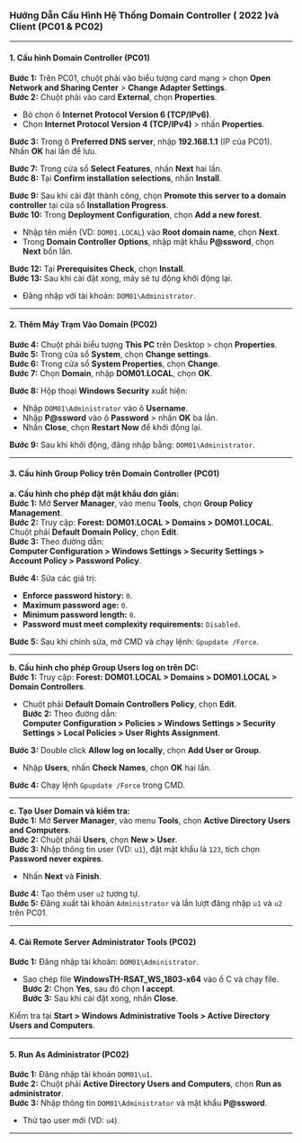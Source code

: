 ### **Hướng Dẫn Cấu Hình Hệ Thống Domain Controller ( 2022 )và Client (PC01 & PC02)**  

---

#### **1. Cấu hình Domain Controller (PC01)**  
**Bước 1:** Trên PC01, chuột phải vào biểu tượng card mạng > chọn **Open Network and Sharing Center** > **Change Adapter Settings**.  
**Bước 2:** Chuột phải vào card **External**, chọn **Properties**.  
- Bỏ chọn ô **Internet Protocol Version 6 (TCP/IPv6)**.  
- Chọn **Internet Protocol Version 4 (TCP/IPv4)** > nhấn **Properties**.  

**Bước 3:** Trong ô **Preferred DNS server**, nhập **192.168.1.1** (IP của PC01). Nhấn **OK** hai lần để lưu.  

**Bước 7:** Trong cửa sổ **Select Features**, nhấn **Next** hai lần.  
**Bước 8:** Tại **Confirm installation selections**, nhấn **Install**.  

**Bước 9:** Sau khi cài đặt thành công, chọn **Promote this server to a domain controller** tại cửa sổ **Installation Progress**.  
**Bước 10:** Trong **Deployment Configuration**, chọn **Add a new forest**.  
- Nhập tên miền (VD: `DOM01.LOCAL`) vào **Root domain name**, chọn **Next**.  
- Trong **Domain Controller Options**, nhập mật khẩu **P@ssword**, chọn **Next** bốn lần.  

**Bước 12:** Tại **Prerequisites Check**, chọn **Install**.  
**Bước 13:** Sau khi cài đặt xong, máy sẽ tự động khởi động lại.  
- Đăng nhập với tài khoản: `DOM01\Administrator`.  

---

#### **2. Thêm Máy Trạm Vào Domain (PC02)**  
**Bước 4:** Chuột phải biểu tượng **This PC** trên Desktop > chọn **Properties**.  
**Bước 5:** Trong cửa sổ **System**, chọn **Change settings**.  
**Bước 6:** Trong cửa sổ **System Properties**, chọn **Change**.  
**Bước 7:** Chọn **Domain**, nhập **DOM01.LOCAL**, chọn **OK**.  

**Bước 8:** Hộp thoại **Windows Security** xuất hiện:  
- Nhập `DOM01\Administrator` vào ô **Username**.  
- Nhập **P@ssword** vào ô **Password** > nhấn **OK** ba lần.  
- Nhấn **Close**, chọn **Restart Now** để khởi động lại.  

**Bước 9:** Sau khi khởi động, đăng nhập bằng: `DOM01\Administrator`.  

---

#### **3. Cấu hình Group Policy trên Domain Controller (PC01)**  
**a. Cấu hình cho phép đặt mật khẩu đơn giản:**  
**Bước 1:** Mở **Server Manager**, vào menu **Tools**, chọn **Group Policy Management**.  
**Bước 2:** Truy cập: **Forest: DOM01.LOCAL > Domains > DOM01.LOCAL**. Chuột phải **Default Domain Policy**, chọn **Edit**.  
**Bước 3:** Theo đường dẫn:  
**Computer Configuration > Windows Settings > Security Settings > Account Policy > Password Policy**.  

**Bước 4:** Sửa các giá trị:  
- **Enforce password history:** `0`.  
- **Maximum password age:** `0`.  
- **Minimum password length:** `0`.  
- **Password must meet complexity requirements:** `Disabled`.  

**Bước 5:** Sau khi chỉnh sửa, mở CMD và chạy lệnh: `Gpupdate /Force`.  

---

**b. Cấu hình cho phép Group Users log on trên DC:**  
**Bước 1:** Truy cập: **Forest: DOM01.LOCAL > Domains > DOM01.LOCAL > Domain Controllers**.  
- Chuột phải **Default Domain Controllers Policy**, chọn **Edit**.  
**Bước 2:** Theo đường dẫn:  
**Computer Configuration > Policies > Windows Settings > Security Settings > Local Policies > User Rights Assignment**.  

**Bước 3:** Double click **Allow log on locally**, chọn **Add User or Group**.  
- Nhập **Users**, nhấn **Check Names**, chọn **OK** hai lần.  

**Bước 4:** Chạy lệnh `Gpupdate /Force` trong CMD.  

---

**c. Tạo User Domain và kiểm tra:**  
**Bước 1:** Mở **Server Manager**, vào menu **Tools**, chọn **Active Directory Users and Computers**.  
**Bước 2:** Chuột phải **Users**, chọn **New > User**.  
**Bước 3:** Nhập thông tin user (VD: `u1`), đặt mật khẩu là `123`, tích chọn **Password never expires**.  
- Nhấn **Next** và **Finish**.  

**Bước 4:** Tạo thêm user `u2` tương tự.  
**Bước 5:** Đăng xuất tài khoản `Administrator` và lần lượt đăng nhập `u1` và `u2` trên PC01.  

---

#### **4. Cài Remote Server Administrator Tools (PC02)**  
**Bước 1:** Đăng nhập tài khoản: `DOM01\Administrator`.  
- Sao chép file **WindowsTH-RSAT_WS_1803-x64** vào ổ C và chạy file.  
**Bước 2:** Chọn **Yes**, sau đó chọn **I accept**.  
**Bước 3:** Sau khi cài đặt xong, nhấn **Close**.  

Kiểm tra tại **Start > Windows Administrative Tools > Active Directory Users and Computers**.  

---

#### **5. Run As Administrator (PC02)**  
**Bước 1:** Đăng nhập tài khoản `DOM01\u1`.  
**Bước 2:** Chuột phải **Active Directory Users and Computers**, chọn **Run as administrator**.  
**Bước 3:** Nhập thông tin `DOM01\Administrator` và mật khẩu **P@ssword**.  
- Thử tạo user mới (VD: `u4`).  

--- 
